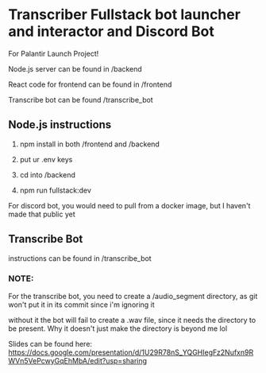 # Transcriber Fullstack bot launcher and interactor and Discord Bot

For Palantir Launch Project!

Node.js server can be found in /backend

React code for frontend can be found in /frontend

Transcribe bot can be found /transcribe_bot

## Node.js instructions

1. npm install in both /frontend and /backend

2. put ur .env keys 

3. cd into /backend

4. npm run fullstack:dev

For discord bot, you would need to pull from a docker image, but I haven't made that public yet

## Transcribe Bot 

instructions can be found in /transcribe_bot

### NOTE:

For the transcribe bot, you need to create a /audio_segment directory, as git won't put it in its commit since i'm ignoring it

without it the bot will fail to create a .wav file, since it needs the directory to be present. Why it doesn't just make the directory is beyond me lol


Slides can be found here: https://docs.google.com/presentation/d/1U29R78nS_YQGHIegFz2Nufxn9RWVn5VePcwyGqEhMbA/edit?usp=sharing 